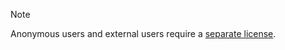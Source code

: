 <!-- markdownlint-disable-file MD041 -->
> [!NOTE]
> Anonymous users and external users require a [separate license][1].

<!-- Referenced links -->
[1]: ../../../license/learn/index.md

